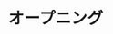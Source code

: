---
key: __open
title: 'オープニング'
format: open
tags:
  - open
speakers:
  - kumiko_akimoto
draft: false
---